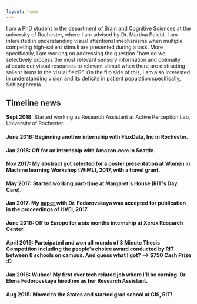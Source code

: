 ```yaml
---
layout: home
---
```


I am a PhD student in the department of Brain and Cognitive Sciences at the university of Rochester, where I am advised by Dr. Martina Poletti. I am interested in understanding visual attentional mechanisms when multiple competing high-salient stimuli are presented during a task. More specifically, I am working on addressing the question "how do we selectively process the most relevant sensory information and optimally allocate our visual resources to relevant stimuli when there are distracting salient items in the visual field?". On the flip side of this, I am also interested in understanding vision and its deficits in patient population specifically, Schizophrenia.

## Timeline news
 <b>Sept 2018:</b> Started working as Research Assistant at Active Perception Lab, University of Rochester.
     <h4><strong>June 2018:</strong> Beginning another internship with FluxData, Inc in Rochester.</h4> 
        <h4><strong>Jan 2018:</strong> Off for an internship with Amazon.com in Seattle.</h4>
      <h4><strong>Nov 2017:</strong> My abstract got selected for a poster presentation at Women in Machine learning Workshop (WiML), 2017, with a travel grant.</a></h4>
      <h4><strong>May 2017:</strong> Started working part-time at Margaret's House (RIT's Day Care).</h4>
    <h4><strong>Jan 2017:</strong> My <a href = "https://www.ingentaconnect.com/contentone/ist/ei/2017/00002017/00000014/art00035" target="_blank"> paper </a> with Dr. Fedorovskaya was accepted for publication in the proceedings of HVEI, 2017.</h4>
    <h4><strong>June 2016:</strong> Off to Europe for a six months internship at Xerox Research Center.</h4>
    <h4><strong>April 2016:</strong> Partcipated and won all rounds of 3 Minute Thesis Competition including the people's choice award conducted by RIT between 8 schools on campus. And guess what I got? --> $750 Cash Prize :D </h4>
    <h4><strong>Jan 2016:</strong> Wuhoo! My first ever tech related job where I'll be earning. Dr. Elena Fedorovskaya hired me as her Research Assistant.</h4>
      <h4><strong>Aug 2015:</strong> Moved to the States and started grad school at CIS, RIT! </h4>


  
